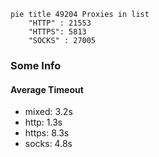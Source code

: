 
```mermaid
pie title 49204 Proxies in list
    "HTTP" : 21553
    "HTTPS": 5813
    "SOCKS" : 27005
```

### Some Info
#### Average Timeout

- mixed: 3.2s
- http: 1.3s
- https: 8.3s
- socks: 4.8s